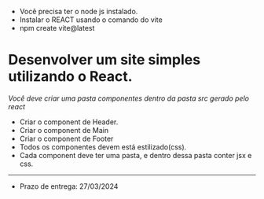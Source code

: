 
- Você precisa ter o node js instalado.
- Instalar o REACT usando o comando do vite
- npm create vite@latest

# Desenvolver um site simples utilizando o React.

*Você deve criar uma pasta componentes dentro da pasta src gerado pelo react*
- Criar o component de Header.
- Criar o component de Main
- Criar o component de Footer
- Todos os componentes devem está estilizado(css).
- Cada component deve ter uma pasta, e dentro dessa pasta conter jsx e css.
  
<hr>

- Prazo de entrega: 27/03/2024
